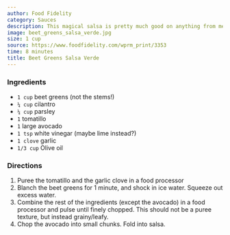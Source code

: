 ```yaml
---
author: Food Fidelity
category: Sauces
description: This magical salsa is pretty much good on anything from meats to vegetables.
image: beet_greens_salsa_verde.jpg
size: 1 cup
source: https://www.foodfidelity.com/wprm_print/3353
time: 8 minutes
title: Beet Greens Salsa Verde
---
```

### Ingredients

* `1 cup` beet greens (not the stems!)
* `¼ cup` cilantro
* `¼ cup` parsley
* `1` tomatillo
* `1` large avocado
* `1 tsp` white vinegar (maybe lime instead?)
* `1 clove` garlic
* `1/3 cup` Olive oil

### Directions

1. Puree the tomatillo and the garlic clove in a food processor
2. Blanch the beet greens for 1 minute, and shock in ice water. Squeeze out excess water.
3. Combine the rest of the ingredients (except the avocado) in a food processor and pulse until finely chopped. This should not be a puree texture, but instead grainy/leafy.
4. Chop the avocado into small chunks. Fold into salsa.